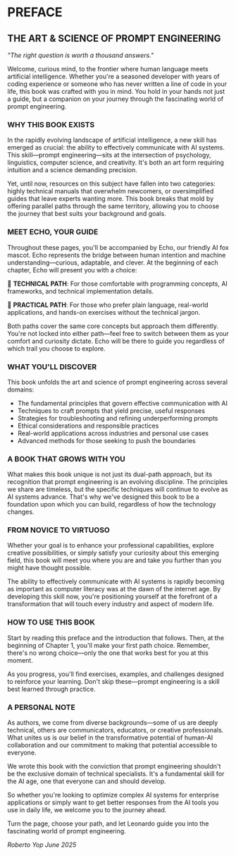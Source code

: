 # PREFACE

## THE ART & SCIENCE OF PROMPT ENGINEERING

*"The right question is worth a thousand answers."*

Welcome, curious mind, to the frontier where human language meets artificial intelligence. Whether you're a seasoned developer with years of coding experience or someone who has never written a line of code in your life, this book was crafted with you in mind. You hold in your hands not just a guide, but a companion on your journey through the fascinating world of prompt engineering.

### WHY THIS BOOK EXISTS

In the rapidly evolving landscape of artificial intelligence, a new skill has emerged as crucial: the ability to effectively communicate with AI systems. This skill—prompt engineering—sits at the intersection of psychology, linguistics, computer science, and creativity. It's both an art form requiring intuition and a science demanding precision.

Yet, until now, resources on this subject have fallen into two categories: highly technical manuals that overwhelm newcomers, or oversimplified guides that leave experts wanting more. This book breaks that mold by offering parallel paths through the same territory, allowing you to choose the journey that best suits your background and goals.

### MEET ECHO, YOUR GUIDE

Throughout these pages, you'll be accompanied by Echo, our friendly AI fox mascot. Echo represents the bridge between human intention and machine understanding—curious, adaptable, and clever. At the beginning of each chapter, Echo will present you with a choice:

🔷 **TECHNICAL PATH**: For those comfortable with programming concepts, AI frameworks, and technical implementation details.

🔶 **PRACTICAL PATH**: For those who prefer plain language, real-world applications, and hands-on exercises without the technical jargon.

Both paths cover the same core concepts but approach them differently. You're not locked into either path—feel free to switch between them as your comfort and curiosity dictate. Echo will be there to guide you regardless of which trail you choose to explore.

### WHAT YOU'LL DISCOVER

This book unfolds the art and science of prompt engineering across several domains:

- The fundamental principles that govern effective communication with AI
- Techniques to craft prompts that yield precise, useful responses
- Strategies for troubleshooting and refining underperforming prompts
- Ethical considerations and responsible practices
- Real-world applications across industries and personal use cases
- Advanced methods for those seeking to push the boundaries

### A BOOK THAT GROWS WITH YOU

What makes this book unique is not just its dual-path approach, but its recognition that prompt engineering is an evolving discipline. The principles we share are timeless, but the specific techniques will continue to evolve as AI systems advance. That's why we've designed this book to be a foundation upon which you can build, regardless of how the technology changes.

### FROM NOVICE TO VIRTUOSO

Whether your goal is to enhance your professional capabilities, explore creative possibilities, or simply satisfy your curiosity about this emerging field, this book will meet you where you are and take you further than you might have thought possible.

The ability to effectively communicate with AI systems is rapidly becoming as important as computer literacy was at the dawn of the internet age. By developing this skill now, you're positioning yourself at the forefront of a transformation that will touch every industry and aspect of modern life.

### HOW TO USE THIS BOOK

Start by reading this preface and the introduction that follows. Then, at the beginning of Chapter 1, you'll make your first path choice. Remember, there's no wrong choice—only the one that works best for you at this moment.

As you progress, you'll find exercises, examples, and challenges designed to reinforce your learning. Don't skip these—prompt engineering is a skill best learned through practice.

### A PERSONAL NOTE

As authors, we come from diverse backgrounds—some of us are deeply technical, others are communicators, educators, or creative professionals. What unites us is our belief in the transformative potential of human-AI collaboration and our commitment to making that potential accessible to everyone.

We wrote this book with the conviction that prompt engineering shouldn't be the exclusive domain of technical specialists. It's a fundamental skill for the AI age, one that everyone can and should develop.

So whether you're looking to optimize complex AI systems for enterprise applications or simply want to get better responses from the AI tools you use in daily life, we welcome you to the journey ahead.

Turn the page, choose your path, and let Leonardo guide you into the fascinating world of prompt engineering.

*Roberto Yop*
*June 2025*
